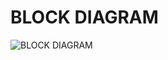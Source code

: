 # BLOCK DIAGRAM
![BLOCK DIAGRAM](https://user-images.githubusercontent.com/101113183/168216822-2723e39d-2039-43c9-b439-63d39e9218c5.png)
